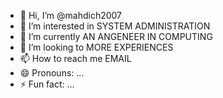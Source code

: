 - 👋 Hi, I’m @mahdich2007
- 👀 I’m interested in SYSTEM ADMINISTRATION
- 🌱 I’m currently AN ANGENEER IN COMPUTING
- 💞️ I’m looking to MORE EXPERIENCES
- 📫 How to reach me EMAIL
- 😄 Pronouns: ...
- ⚡ Fun fact: ...

<!---
mahdich2007/mahdich2007 is a ✨ special ✨ repository because its `README.md` (this file) appears on your GitHub profile.
You can click the Preview link to take a look at your changes.
--->
